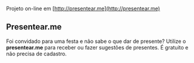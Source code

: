 Projeto on-line em [http://presentear.me](http://presentear.me)

## Presentear.me

Foi convidado para uma festa e não sabe o que dar de presente?
Utilize o **presentear.me** para receber ou fazer sugestões de presentes.
É gratuito e não precisa de cadastro.